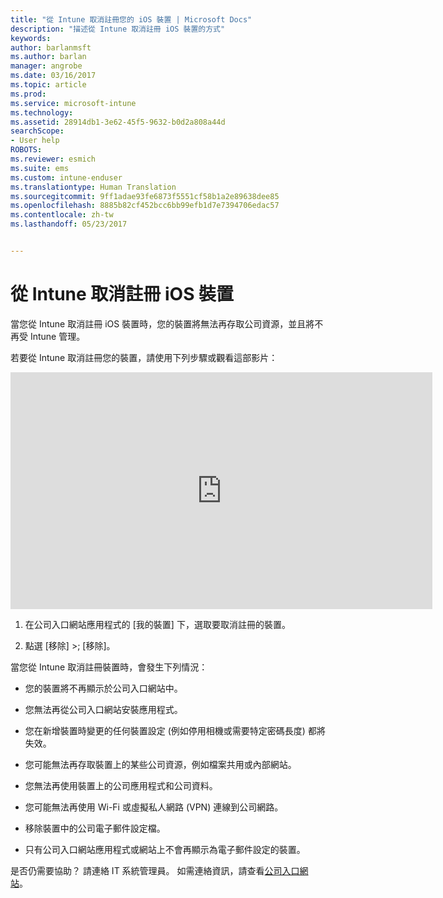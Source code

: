 ```yaml
---
title: "從 Intune 取消註冊您的 iOS 裝置 | Microsoft Docs"
description: "描述從 Intune 取消註冊 iOS 裝置的方式"
keywords: 
author: barlanmsft
ms.author: barlan
manager: angrobe
ms.date: 03/16/2017
ms.topic: article
ms.prod: 
ms.service: microsoft-intune
ms.technology: 
ms.assetid: 28914db1-3e62-45f5-9632-b0d2a808a44d
searchScope:
- User help
ROBOTS: 
ms.reviewer: esmich
ms.suite: ems
ms.custom: intune-enduser
ms.translationtype: Human Translation
ms.sourcegitcommit: 9ff1adae93fe6873f5551cf58b1a2e89638dee85
ms.openlocfilehash: 8885b82cf452bcc6bb99efb1d7e7394706edac57
ms.contentlocale: zh-tw
ms.lasthandoff: 05/23/2017


---
```



# <a name="unenroll-your-ios-device-from-intune"></a>從 Intune 取消註冊 iOS 裝置

當您從 Intune 取消註冊 iOS 裝置時，您的裝置將無法再存取公司資源，並且將不再受 Intune 管理。

若要從 Intune 取消註冊您的裝置，請使用下列步驟或觀看這部影片：

<iframe width="675" height="379" src="https://www.youtube.com/embed/6UFtBrBWUUI" frameborder="0" allowfullscreen></iframe>


1.  在公司入口網站應用程式的 [我的裝置] 下，選取要取消註冊的裝置。

2.  點選 [移除] >; [移除]。

當您從 Intune 取消註冊裝置時，會發生下列情況：

-   您的裝置將不再顯示於公司入口網站中。

-   您無法再從公司入口網站安裝應用程式。

-   您在新增裝置時變更的任何裝置設定 (例如停用相機或需要特定密碼長度) 都將失效。

-   您可能無法再存取裝置上的某些公司資源，例如檔案共用或內部網站。

-   您無法再使用裝置上的公司應用程式和公司資料。

-   您可能無法再使用 Wi-Fi 或虛擬私人網路 (VPN) 連線到公司網路。

-   移除裝置中的公司電子郵件設定檔。

-   只有公司入口網站應用程式或網站上不會再顯示為電子郵件設定的裝置。

是否仍需要協助？ 請連絡 IT 系統管理員。 如需連絡資訊，請查看[公司入口網站](http://portal.manage.microsoft.com)。

